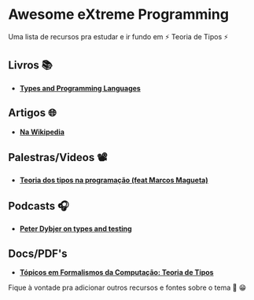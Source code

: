 # Awesome eXtreme Programming

Uma lista de recursos pra estudar e ir fundo em ⚡ Teoria de Tipos ⚡


## Livros 📚

- [**Types and Programming Languages**](https://amzn.to/4cHH5CT)


## Artigos 🌐 
- [**Na Wikipedia**](https://pt.wikipedia.org/wiki/Teoria_dos_tipos)


## Palestras/Videos 📽️ 
- [**Teoria dos tipos na programação (feat Marcos Magueta)**](https://www.youtube.com/watch?v=DzqZpI8O0AI&t=435s)


## Podcasts 🎧
- [**Peter Dybjer on types and testing**](https://typetheorypodcast.com/2014/08/episode-1-peter-dybjer-on-type-theory-and-testing/)


## Docs/PDF's
- [**Tópicos em Formalismos da Computação: Teoria de Tipos**](https://mat.unb.br/~ayala/LECTURES/Typos/programa2020-1.pdf)

Fique à vontade pra adicionar outros recursos e fontes sobre o tema 🚀 😁





